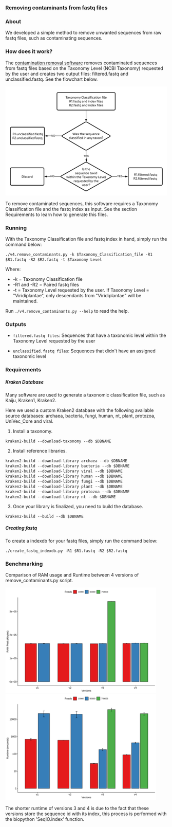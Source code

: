 ### Removing contaminants from fastq files

### About 

We developed a simple method to remove unwanted sequences from raw fastq files, such as contaminating sequences.

### How does it work?

The [contamination removal software](https://github.com/labbces/SCPT/blob/master/contaminationRemoval/scripts/v4.remove_contaminants.py) removes contaminated sequences from fastq files based on the Taxonomy Level (NCBI Taxonomy) requested by the user and creates two output files: filtered.fastq and unclassified.fastq. See the flowchart below.

<img src="https://github.com/labbces/SCPT/blob/master/images/contaminationRemoval%20flowchart.png" alt="contamination flowchart" width="650"/>

To remove contaminated sequences, this software requires a Taxonomy Classification file and the fastq index as input. See the section Requirements to learn how to generate this files. 

### Running

With the Taxonomy Classification file and fastq index in hand, simply run the command below:
```
./v4.remove_contaminants.py -k $Taxonomy_Classification_file -R1 $R1.fastq -R2 $R2.fastq -t $Taxonomy Level
```
Where:
* -k = Taxonomy Classification file
* -R1 and -R2 = Paired fastq files
* -t = Taxonomy Level requested by the user. If Taxonomy Level = "Viridiplantae", only descendants from "Viridiplantae" will be maintained. 

Run `./v4.remove_contaminants.py --help` to read the help.

### Outputs

* `filtered.fastq files`: Sequences that have a taxonomic level within the Taxonomy Level requested by the user

* `unclassified.fastq files`: Sequences that didn't have an assigned taxonomic level

### Requirements

##### Kraken Database

Many software are used to generate a taxonomic classification file, such as Kaiju, Kraken1, Kraken2. 

Here we used a custom Kraken2 database with the following available source databases: archaea, bacteria, fungi, human, nt, plant, protozoa, UniVec_Core and viral.

1. Install a taxonomy.
```
kraken2-build --download-taxonomy --db $DBNAME
```

2. Install reference libraries. 
```
kraken2-build --download-library archaea --db $DBNAME
kraken2-build --download-library bacteria --db $DBNAME
kraken2-build --download-library viral --db $DBNAME 
kraken2-build --download-library human --db $DBNAME 
kraken2-build --download-library fungi --db $DBNAME 
kraken2-build --download-library plant --db $DBNAME 
kraken2-build --download-library protozoa --db $DBNAME 
kraken2-build --download-library nt --db $DBNAME
```

3. Once your library is finalized, you need to build the database. 
```
kraken2-build --build --db $DBNAME
```

##### Creating fastq 
To create a indexdb for your fastq files, simply run the command below:
```
./create_fastq_indexdb.py -R1 $R1.fastq -R2 $R2.fastq 
```

### Benchmarking
Comparison of RAM usage and Runtime between 4 versions of remove_contaminants.py script. 

<p float="left">
  <img src="https://github.com/labbces/SCPT/blob/master/images/RAM_usage.png" alt="RAM usage" width="470" />
  <img src="https://github.com/labbces/SCPT/blob/master/images/runtime.png" alt="Runtime" width="470" />
</p>  

The shorter runtime of versions 3 and 4 is due to the fact that these versions store the sequence id with its index, this process is performed with the biopython 'SeqIO.index' function.


